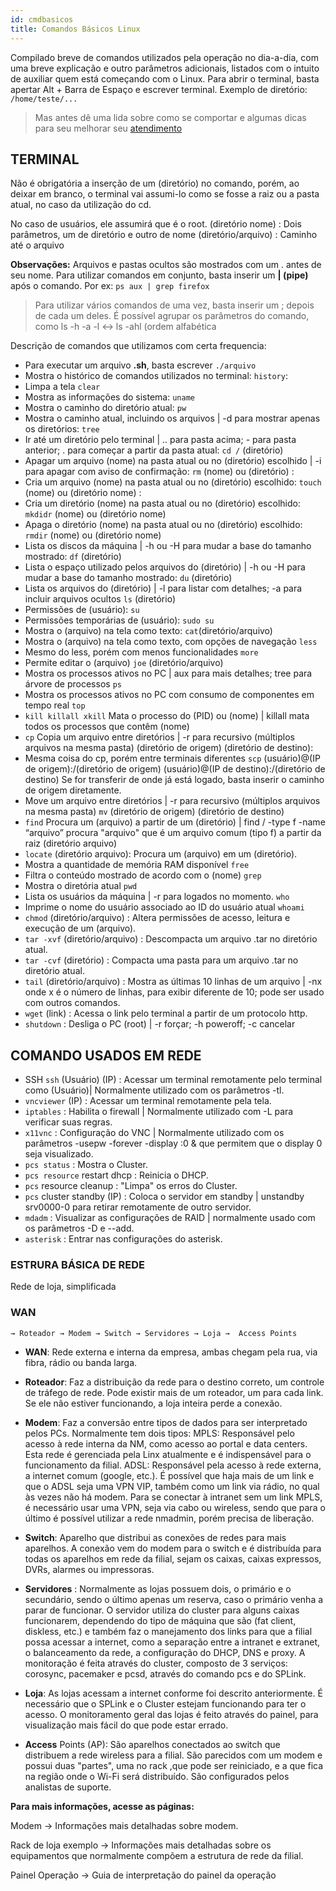 ```yaml
---
id: cmdbasicos
title: Comandos Básicos Linux
---
```


Compilado breve de comandos utilizados pela operação no dia-a-dia, com uma breve explicação e outro parâmetros adicionais, listados com o intuito de auxiliar quem está começando com o Linux.
Para abrir o terminal, basta apertar Alt + Barra de Espaço e escrever terminal.
Exemplo de diretório: `/home/teste/...`

>Mas antes dê uma lida sobre como se comportar e algumas dicas para seu melhorar seu 
[atendimento](performace.md)

## TERMINAL

Não é obrigatória a inserção de um (diretório) no comando, porém, ao deixar em branco, o terminal vai assumi-lo como se fosse a raiz ou a pasta atual, no caso da utilização do cd.

No caso de usuários, ele assumirá que é o root.
(diretório nome) : Dois parâmetros, um de diretório e outro de nome
(diretório/arquivo) : Caminho até o arquivo

**Observações:**
Arquivos e pastas ocultos são mostrados com um . antes de seu nome.
Para utilizar comandos em conjunto, basta inserir um **| (pipe)** após o comando. 
Por ex: `ps aux | grep firefox`
>Para utilizar vários comandos de uma vez, basta inserir um ; depois de cada um deles.
É possível agrupar os parâmetros do comando, como ls -h -a -l ↔ ls -ahl (ordem alfabética

Descrição de comandos que utilizamos com certa frequencia:
* Para executar um arquivo **.sh**, basta escrever `./arquivo`
* Mostra o histórico de comandos utilizados no terminal: `history`: 
* Limpa a tela `clear` 
* Mostra as informações do sistema: `uname`
* Mostra o caminho do diretório atual: `pw`
* Mostra o caminho atual, incluindo os arquivos | -d para mostrar apenas os diretórios: `tree`
* Ir até um diretório pelo terminal | .. para pasta acima; - para pasta anterior; . para começar a partir da pasta atual: `cd /` (diretório) 
* Apagar um arquivo (nome) na pasta atual ou no (diretório) escolhido | -i para apagar com aviso de confirmação: `rm` (nome) ou (diretório) : 
* Cria um arquivo (nome) na pasta atual ou no (diretório) escolhido: `touch` (nome) ou (diretório nome) : 
* Cria um diretório (nome) na pasta atual ou no (diretório) escolhido: `mkdidr` (nome) ou (diretório nome) 
* Apaga o diretório (nome) na pasta atual ou no (diretório) escolhido: `rmdir` (nome) ou (diretório nome) 
* Lista os discos da máquina | -h ou -H para mudar a base do tamanho mostrado: `df` (diretório) 
* Lista o espaço utilizado pelos arquivos do (diretório) | -h ou -H para mudar a base do tamanho mostrado: `du` (diretório) 
* Lista os arquivos do (diretório) | -l para listar com detalhes; -a para incluir arquivos ocultos `ls` (diretório) 
* Permissões de (usuário): `su`
* Permissões temporárias de (usuário): `sudo su`
* Mostra o (arquivo) na tela como texto: `cat`(diretório/arquivo)
* Mostra o (arquivo) na tela como texto, com opções de navegação `less`
* Mesmo do less, porém com menos funcionalidades `more`
* Permite editar o (arquivo) `joe` (diretório/arquivo)
* Mostra os processos ativos no PC | aux para mais detalhes; tree para árvore de processos `ps`
* Mostra os processos ativos no PC com consumo de componentes em tempo real `top`
* `kill killall xkill` Mata o processo do (PID) ou (nome) | killall mata todos os processos que contêm (nome) 
* `cp` Copia um arquivo entre diretórios | -r para recursivo (múltiplos arquivos na mesma pasta) (diretório de origem) (diretório de destino): 
* Mesma coisa do cp, porém entre terminais diferentes `scp` (usuário)@(IP de origem):/(diretório de origem) (usuário)@(IP de destino):/(diretório de destino)  Se for transferir de onde já está logado, basta inserir o caminho de origem diretamente.
* Move um arquivo entre diretórios | -r para recursivo (múltiplos arquivos na mesma pasta) `mv` (diretório de origem) (diretório de destino)
* `find` Procura um (arquivo) a partir de um (diretório) | find / -type f -name “arquivo” procura "arquivo" que é um arquivo comum (tipo f) a partir da raiz (diretório arquivo)
* `locate` (diretório arquivo): Procura um (arquivo) em um (diretório).
* Mostra a quantidade de memória RAM disponível `free`
* Filtra o conteúdo mostrado de acordo com o (nome) `grep` 
* Mostra o diretória atual `pwd`
* Lista os usuários da máquina | -r para logados no momento. `who`
* Imprime o nome do usuário associado ao ID do usuário atual `whoami`
* `chmod` (diretório/arquivo) : Altera permissões de acesso, leitura e execução de um (arquivo).
* `tar -xvf` (diretório/arquivo) : Descompacta um arquivo .tar no diretório atual.
* `tar -cvf` (diretório) : Compacta uma pasta para um arquivo .tar no diretório atual.
* `tail` (diretório/arquivo) : Mostra as últimas 10 linhas de um arquivo | -nx onde x é o número de linhas, para exibir diferente de 10; pode ser usado com outros comandos.
*  `wget` (link) : Acessa o link pelo terminal a partir de um protocolo http.
* `shutdown` : Desliga o PC (root) | -r forçar; -h poweroff; -c cancelar

## COMANDO USADOS EM REDE 
 
* SSH `ssh` (Usuário) (IP) : Acessar um terminal remotamente pelo terminal como (Usuário)| Normalmente utilizado com os parâmetros -tl.
* `vncviewer` (IP) : Acessar um terminal remotamente pela tela.
* `iptables` : Habilita o firewall | Normalmente utilizado com -L para verificar suas regras.
* `x11vnc` : Configuração do VNC | Normalmente utilizado com os parâmetros -usepw -forever -display :0 & que permitem que o display 0 seja visualizado.
* `pcs status` : Mostra o Cluster.
* `pcs resource` restart dhcp : Reinicia o DHCP.
* `pcs` resource cleanup : "Limpa" os erros do Cluster.
* `pcs` cluster standby (IP) : Coloca o servidor em standby | unstandby srv0000-0 para retirar remotamente de outro servidor.
* `mdadm` : Visualizar as configurações de RAID | normalmente usado com os parâmetros -D e --add.
* `asterisk` : Entrar nas configurações do asterisk.

### ESTRURA BÁSICA DE REDE 

Rede de loja, simplificada


### WAN 
    → Roteador → Modem → Switch → Servidores → Loja →  Access Points

* **WAN**: Rede externa e interna da empresa, ambas chegam pela rua, via fibra, rádio ou banda larga.

* **Roteador**: Faz a distribuição da rede para o destino correto, um controle de tráfego de rede. Pode existir mais de um roteador, um para cada link. Se ele não estiver funcionando, a loja inteira perde a conexão.

* **Modem**: Faz a conversão entre tipos de dados para ser interpretado pelos PCs. Normalmente tem dois tipos:
    MPLS: Responsável pelo acesso à rede interna da NM, como acesso ao portal e data centers. Esta rede é gerenciada pela Linx atualmente e é indispensável para o funcionamento da filial.
    ADSL: Responsável pela acesso à rede externa, a internet comum (google, etc.).
    É possível que haja mais de um link e que o ADSL seja uma VPN VIP, também como um link via rádio, no qual às vezes não há modem.
    Para se conectar à intranet sem um link MPLS, é necessário usar uma VPN, seja via cabo ou wireless, sendo que para o último é possível utilizar a rede nmadmin, porém precisa de liberação.

* **Switch**: Aparelho que distribui as conexões de redes para mais aparelhos. A conexão vem do modem para o switch e é distribuída para todas os aparelhos em rede da filial, sejam os caixas, caixas expressos, DVRs, alarmes ou impressoras.

* **Servidores** : Normalmente as lojas possuem dois, o primário e o secundário, sendo o último apenas um reserva, caso o primário venha a parar de funcionar. O servidor utiliza do cluster para alguns caixas funcionarem, dependendo do tipo de máquina que são (fat client, diskless, etc.) e também faz o manejamento dos links para que a filial possa acessar a internet, como a separação entre a intranet e extranet, o balanceamento da rede, a configuração do DHCP, DNS e proxy. A monitoração é feita através do cluster, composto de 3 serviços: corosync, pacemaker e pcsd, através do comando pcs e do SPLink.

* **Loja**: As lojas acessam a internet conforme foi descrito anteriormente. É necessário que o SPLink e o Cluster estejam funcionando para ter o acesso. O monitoramento geral das lojas é feito através do painel, para visualização mais fácil do que pode estar errado.

* **Access** Points (AP): São aparelhos conectados ao switch que distribuem a rede wireless para a filial. São parecidos com um modem e possui duas "partes", uma no rack ,que pode ser reiniciado, e a que fica na região onde o Wi-Fi será distribuído. São configurados pelos analistas de suporte.

**Para mais informações, acesse as páginas:** 

Modem → Informações mais detalhadas sobre modem.

Rack de loja exemplo → Informações mais detalhadas sobre os equipamentos que normalmente compõem a estrutura de rede da filial.

Painel Operação → Guia de interpretação do painel da operação